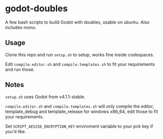 # godot-doubles
A few bash scripts to build Godot with doubles, usable on ubuntu.
Also includes mono.

## Usage
Clone this repo and run `setup.sh` to setup, works fine inside codespaces.

Edit `compile.editor.sh` and `compile.templates.sh` to fit your requirements and run those.

## Notes
`setup.sh` uses Godot from v4.1.1-stable.

`compile.editor.sh` and `compile.templates.sh` will only compile the editor, template_debug and template_release for windows x86_64, edit those to fit your requirements.

Set `SCRIPT_AES256_ENCRYPTION_KEY` enviroment variable to your pck key if you'd like.
